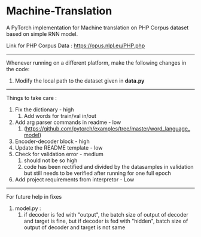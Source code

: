 # Machine-Translation
A PyTorch implementation for Machine translation on PHP Corpus dataset based on simple RNN model.

Link for PHP Corpus Data : https://opus.nlpl.eu/PHP.php

---
Whenever running on a different platform, make the following changes in the code:
1. Modify the local path to the dataset given in **data.py**

-------
Things to take care :
1. Fix the dictionary - high
   1. Add words for train/val in/out
2. Add arg parser commands in readme - low
   1. (https://github.com/pytorch/examples/tree/master/word_language_model)
3. Encoder-decoder block - high
4. Update the README template - low
5. Check for validation error - medium
   1. should not be so high 
   2. code has been rectified and divided by the datasamples in validation but still needs to be verified after running for one full epoch
6. Add project requirements from interpretor - Low

-------
For future help in fixes
1. model.py : 
   1. if decoder is fed with "output", the batch size of output of decoder and target is fine, but if decoder is fed with "hidden", batch size of output of decoder and target is not same
